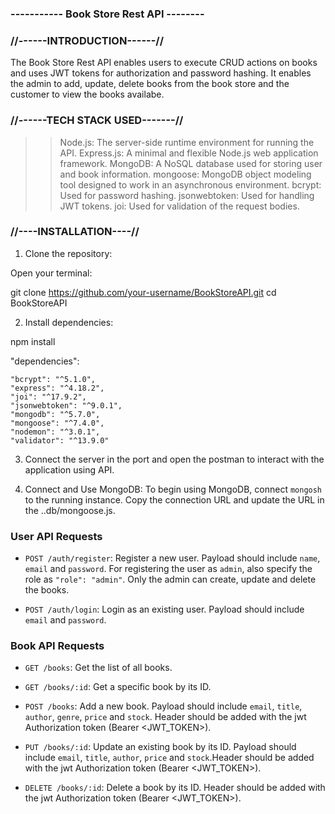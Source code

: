 ### ----------- Book Store Rest API --------

### //------INTRODUCTION------//

The Book Store Rest API enables users to execute CRUD actions on books and uses JWT tokens for authorization and password hashing. It enables the admin to add, update, delete books from the book store and the customer to view the books availabe.


### //------TECH STACK USED-------//
>>Node.js: The server-side runtime environment for running the API.
>>Express.js: A minimal and flexible Node.js web application framework.
>>MongoDB: A NoSQL database used for storing user and book information.
>>mongoose: MongoDB object modeling tool designed to work in an asynchronous environment.
>>bcrypt: Used for password hashing.
>>jsonwebtoken: Used for handling JWT tokens.
>>joi: Used for validation of the request bodies.

### //----INSTALLATION----//

1. Clone the repository:

Open your terminal:

git clone https://github.com/your-username/BookStoreAPI.git
cd BookStoreAPI

2. Install dependencies:

npm install

  "dependencies":

    "bcrypt": "^5.1.0",
    "express": "^4.18.2",
    "joi": "^17.9.2",
    "jsonwebtoken": "^9.0.1",
    "mongodb": "^5.7.0",
    "mongoose": "^7.4.0",
    "nodemon": "^3.0.1",
    "validator": "^13.9.0"

3. Connect the server in the port and open the postman to interact with the application using API.

4. Connect and Use MongoDB: To begin using MongoDB, connect `mongosh` to the running instance. Copy the connection URL and update the URL in the ..db/mongoose.js.

### User API Requests

- `POST /auth/register`: Register a new user. Payload should include `name`, `email` and `password`.
For registering the user as `admin`, also specify the role as `"role": "admin"`. Only the admin can create, update and delete the books.

- `POST /auth/login`: Login as an existing user. Payload should include `email`  and `password`.

### Book API Requests

- `GET /books`: Get the list of all books.

- `GET /books/:id`: Get a specific book by its ID.

- `POST /books`: Add a new book. Payload should include `email`, `title`, `author`, `genre`, `price` and `stock`. Header should be added with the jwt Authorization token (Bearer <JWT_TOKEN>).

- `PUT /books/:id`: Update an existing book by its ID. Payload should include `email`, `title`, `author`, `price` and `stock`.Header should be added with the jwt Authorization token (Bearer <JWT_TOKEN>).

- `DELETE /books/:id`: Delete a book by its ID. Header should be added with the jwt Authorization token (Bearer <JWT_TOKEN>).